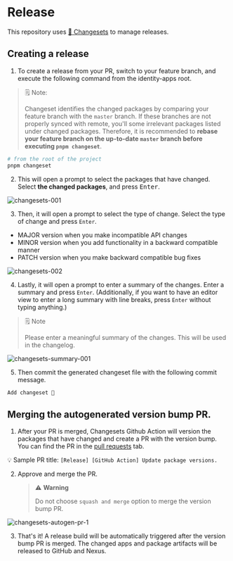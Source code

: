 # Release

This repository uses [🦋 Changesets](https://github.com/changesets/changesets) to manage releases.

## Creating a release

1. To create a release from your PR, switch to your feature branch, and execute the following command from the identity-apps root.

> 🗒️ Note:
>
> Changeset identifies the changed packages by comparing your feature branch with the `master` branch. If these branches are not properly synced with remote, you'll some irrelevant packages listed under changed packages. Therefore, it is recommended to **rebase your feature branch on the up-to-date `master` branch before executing `pnpm changeset`**.

```bash
# from the root of the project
pnpm changeset
```

2. This will open a prompt to select the packages that have changed. Select **the changed packages**, and press <kbd>Enter</kbd>.

![changesets-001](../assets/images/develop/release/changesets-changed-packages-001.png)

3. Then, it will open a prompt to select the type of change. Select the type of change and press `Enter`.

  - MAJOR version when you make incompatible API changes
  - MINOR version when you add functionality in a backward compatible manner
  - PATCH version when you make backward compatible bug fixes

![changesets-002](../assets/images/develop/release/changesets-changed-packages-002.png)

4. Lastly, it will open a prompt to enter a summary of the changes. Enter a summary and press `Enter`. (Additionally, if you want to have an editor view to enter a long summary with line breaks, press `Enter` without typing anything.)

> 🗒️ Note
> 
> Please enter a meaningful summary of the changes. This will be used in the changelog.

![changesets-summary-001](../assets/images/develop/release/changesets-summary-001.png)

5. Then commit the generated changeset file with the following commit message.

```bash
Add changeset 🦋
```

## Merging the autogenerated version bump PR.

1. After your PR is merged, Changesets Github Action will version the packages that have changed and create a PR with the version bump. You can find the PR in the [pull requests](https://github.com/wso2/identity-apps/pulls?q=is%3Apr+is%3Aopen+%22%5BRelease%5D+%5BGitHub+Action%5D+Update+package+versions%22) tab.

💡 Sample PR title: `[Release] [GitHub Action] Update package versions.`

2. Approve and merge the PR.
   
    > ⚠️ **Warning**
    > 
    > Do not choose `squash and merge` option to merge the version bump PR.

![changesets-autogen-pr-1](../assets/images/develop/release/changesets-autogen-pr-001.png)

3. That's it! A release build will be automatically triggered after the version bump PR is merged. The changed apps and package artifacts will be released to GitHub and Nexus.
